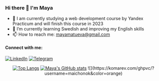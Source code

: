### Hi there 👋 I'm Maya

- 🔭 I am currently studying a web development course by Yandex Practicum and will finish this course in 2023
- 🌱 I’m currently learning Swedish and improving my English skills
- 📫 How to reach me: mayamatueva@gmail.com

#### Connect with me:
<a href="https://www.linkedin.com/in/mayamatueva/" target="_blank"><img src="https://img.shields.io/badge/linkedin-%230077B5.svg?style=for-the-badge&logo=linkedin&logoColor=white" alt="LinkedIn"/></a>
<a href="https://t.me/Bee_Maya" target="_blank"><img src="https://img.shields.io/badge/Telegram-2CA5E0?style=for-the-badge&logo=telegram&logoColor=white" alt="Telegram"/></a>

<p align="center">
<a href="https://github.com/maichonok/github-readme-stats" target="_blank"><img src="https://github-readme-stats.vercel.app/api/top-langs/?username=maichonok&layout=compact" alt="Top Langs"/></a>
<a href= "https://github.com/maichonok/github-readme-stats" target="_blank"><img src="https://github-readme-stats.vercel.app/api?username=maichonok" alt="Maya's GitHub stats"/></a>
![](https://komarev.com/ghpvc/?username=maichonok&color=orange)
</p>

